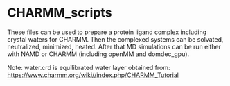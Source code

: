 # CHARMM_scripts
These files can be used to prepare a protein ligand complex including crystal waters for CHARMM.
Then the complexed systems can be solvated, neutralized, minimized, heated.
After that MD simulations can be run either with NAMD or CHARMM (including openMM and domdec_gpu).

Note: water.crd is equilibrated water layer obtained from: https://www.charmm.org/wiki//index.php/CHARMM_Tutorial

<!-- readme: contributors -start -->
<!-- readme: contributors -end -->
